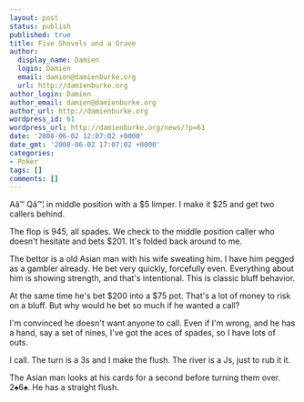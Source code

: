 ```yaml
---
layout: post
status: publish
published: true
title: Five Shovels and a Grave
author:
  display_name: Damien
  login: Damien
  email: damien@damienburke.org
  url: http://damienburke.org
author_login: Damien
author_email: damien@damienburke.org
author_url: http://damienburke.org
wordpress_id: 61
wordpress_url: http://damienburke.org/news/?p=61
date: '2008-06-02 12:07:02 +0000'
date_gmt: '2008-06-02 17:07:02 +0000'
categories:
- Poker
tags: []
comments: []
---
```

<p>A&acirc;&trade;&nbsp;Q&acirc;&trade;&brvbar; in middle position with a $5 limper. I make it $25 and get two callers behind.</p>
<p>The flop is 945, all spades. We check to the middle position caller who doesn't hesitate and bets $201. It's folded back around to me.</p>
<p>The bettor is a old Asian man with his wife sweating him. I have him pegged as a gambler already. He bet very quickly, forcefully even. Everything about him is showing strength, and that's intentional. This is classic bluff behavior.</p>
<p>At the same time he's bet $200 into a $75 pot. That's a lot of money to risk on a bluff. But why would he bet so much if he wanted a call?</p>
<p>I'm convinced he doesn't want anyone to call. Even if I'm wrong, and he has a hand, say a set of nines, I've got the aces of spades, so I have lots of outs.</p>
<p>I call. The turn is a 3s and I make the flush. The river is a Js, just to rub it it.</p>
<p>The Asian man looks at his cards for a second before turning them over. 2&spades;6&spades;. He has a straight flush.</p>
